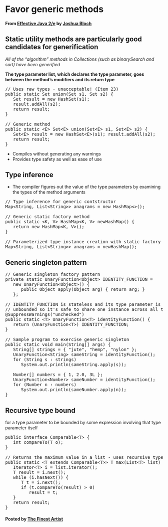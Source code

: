 # Favor generic methods

#### From <u>[Effective Java 2/e](https://books.google.co.kr/books/about/Effective_Java.html?id=ka2VUBqHiWkC&hl=en)</u> by <u>[Joshua Bloch](https://en.wikipedia.org/wiki/Joshua_Bloch)</u>

## Static utility methods are particularly good candidates for generification
*All of the “algorithm” methods in Collections (such as binarySearch and sort) have been generified*

**The type parameter list, which declares the type parameter, goes between the method’s modifiers and its return type**
<pre class="prettyprint">
// Uses raw types - unacceptable! (Item 23)
public static Set union(Set s1, Set s2) {
   Set result = new HashSet(s1);
   result.addAll(s2);
   return result;
}

// Generic method
public static &lt;E&gt; Set&lt;E&gt; union(Set&lt;E&gt; s1, Set&lt;E&gt; s2) {
   Set&lt;E&gt; result = new HashSet&lt;E&gt;(s1); result.addAll(s2);
   return result;
}
</pre>
* Compiles without generating any warnings
* Provides type safety as well as ease of use

## Type inference
* The compiler figures out the value of the type parameters by examining the types of the method arguments

<pre class="prettyprint">
// Type inference for generic contstructor
Map&lt;String, List&lt;String&gt;&gt; anagrams = new HashMap&lt;&gt;();

// Generic static factory method
public static &lt;K, V&gt; HashMap&lt;K, V&gt; newHashMap() {
   return new HashMap&lt;K, V&gt;();
}

// Parameterized type instance creation with static factory
Map&lt;String, List&lt;String&gt;&gt; anagrams = newHashMap();
</pre>

## Generic singleton pattern
<pre class="prettyprint">
// Generic singleton factory pattern
private static UnaryFunction&lt;Object&gt; IDENTITY_FUNCTION =
   new UnaryFunction&lt;Object&gt;() {
      public Object apply(Object arg) { return arg; }
   };

// IDENTITY_FUNCTION is stateless and its type parameter is
// unbounded so it's safe to share one instance across all types.
@SuppressWarnings("unchecked")
public static &lt;T&gt; UnaryFunction&lt;T&gt; identityFunction() {
   return (UnaryFunction&lt;T&gt;) IDENTITY_FUNCTION;
}

// Sample program to exercise generic singleton
public static void main(String[] args) {
   String[] strings = { "jute", "hemp", "nylon" };
   UnaryFunction&lt;String&gt; sameString = identityFunction();
   for (String s : strings)
      System.out.println(sameString.apply(s));

   Number[] numbers = { 1, 2.0, 3L };
   UnaryFunction&lt;Number&gt; sameNumber = identityFunction();
   for (Number n : numbers)
      System.out.println(sameNumber.apply(n));
}
</pre>

## Recursive type bound
for a type parameter to be bounded by some expression involving that type parameter itself
<pre class="prettyprint">
public interface Comparable&lt;T&gt; {
   int compareTo(T o);
}

// Returns the maximum value in a list - uses recursive type bound
public static &lt;T extends Comparable&lt;T&gt;&gt; T max(List&lt;T&gt; list) {
   Iterator&lt;T&gt; i = list.iterator();
   T result = i.next();
   while (i.hasNext()) {
      T t = i.next();
      if (t.compareTo(result) &gt; 0)
         result = t;
   }
   return result;
}
</pre>

#### Posted by <u>[The Finest Artist](http://thefinestartist.com)
